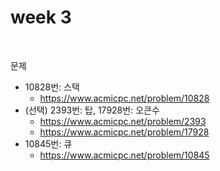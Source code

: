 # week 3



<br/>

문제

- 10828번: 스택
  - https://www.acmicpc.net/problem/10828
- (선택) 2393번: 탑, 17928번: 오큰수
  - https://www.acmicpc.net/problem/2393
  - https://www.acmicpc.net/problem/17928 
- 10845번: 큐
  - https://www.acmicpc.net/problem/10845 

<br/>


